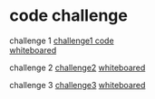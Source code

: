 # code challenge 
challenge 1 
[challenge1 code ](challeng1.java)  
[whiteboared](chaleng1.jpg)
 
challenge 2 
[challenge2](main.java)
[whiteboared](whitbored.png)

challenge 3 
[challenge3](challenge2.java)
[whiteboared](challend3.png)